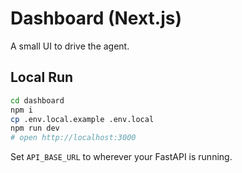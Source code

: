 # Dashboard (Next.js)

A small UI to drive the agent.

## Local Run

```bash
cd dashboard
npm i
cp .env.local.example .env.local
npm run dev
# open http://localhost:3000
```

Set `API_BASE_URL` to wherever your FastAPI is running.
